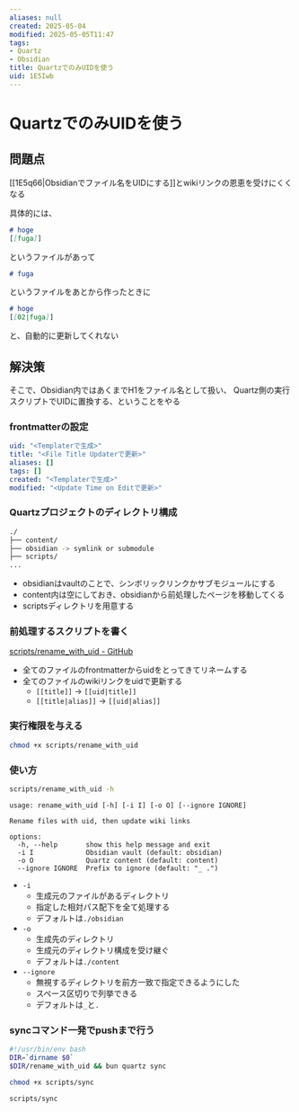 ```yaml
---
aliases: null
created: 2025-05-04
modified: 2025-05-05T11:47
tags:
- Quartz
- Obsidian
title: QuartzでのみUIDを使う
uid: 1E5Iwb
---
```


# QuartzでのみUIDを使う

## 問題点

[[1E5q66|Obsidianでファイル名をUIDにする]]とwikiリンクの恩恵を受けにくくなる

具体的には、

```md title="01.md"
# hoge
[[fuga]]
```

というファイルがあって

```md title="02.md"
# fuga
```

というファイルをあとから作ったときに

```md title="01.md"
# hoge
[[02|fuga]]
```

と、自動的に更新してくれない

## 解決策

そこで、Obsidian内ではあくまでH1をファイル名として扱い、
Quartz側の実行スクリプトでUIDに置換する、ということをやる

### frontmatterの設定

```yaml title="frontmatter"
uid: "<Templaterで生成>"
title: "<File Title Updaterで更新>"
aliases: []
tags: []
created: "<Templaterで生成>"
modified: "<Update Time on Editで更新>"
```

### Quartzプロジェクトのディレクトリ構成

```zsh title="tree"
./
├── content/
├── obsidian -> symlink or submodule
├── scripts/
...
```

- obsidianはvaultのことで、シンボリックリンクかサブモジュールにする
- content内は空にしておき、obsidianから前処理したページを移動してくる
- scriptsディレクトリを用意する

### 前処理するスクリプトを書く

[scripts/rename_with_uid - GitHub](https://github.com/mootah/mootah.github.io/blob/main/scripts/rename_with_uid)

- 全てのファイルのfrontmatterからuidをとってきてリネームする
- 全てのファイルのwikiリンクをuidで更新する
    - `[[title]]`      -> `[[uid|title]]`
    - `[[title|alias]]` -> `[[uid|alias]]`

### 実行権限を与える

```zsh title="zsh"
chmod +x scripts/rename_with_uid
```

### 使い方

```zsh title="zsh"
scripts/rename_with_uid -h
```

```
usage: rename_with_uid [-h] [-i I] [-o O] [--ignore IGNORE]

Rename files with uid, then update wiki links

options:
  -h, --help       show this help message and exit
  -i I             Obsidian vault (default: obsidian)
  -o O             Quartz content (default: content)
  --ignore IGNORE  Prefix to ignore (default: "_ .")
```

- `-i`
    - 生成元のファイルがあるディレクトリ
    - 指定した相対パス配下を全て処理する
    - デフォルトは`./obsidian`
- `-o`
    - 生成先のディレクトリ
    - 生成元のディレクトリ構成を受け継ぐ
    - デフォルトは`./content`
- `--ignore`
    - 無視するディレクトリを前方一致で指定できるようにした
    - スペース区切りで列挙できる
    - デフォルトは`_`と`.`

### syncコマンド一発でpushまで行う

```bash title="scripts/sync"
#!/usr/bin/env bash
DIR=`dirname $0`
$DIR/rename_with_uid && bun quartz sync
```

```zsh title="zsh"
chmod +x scripts/sync
```

```zsh title="zsh"
scripts/sync
```